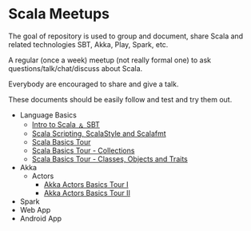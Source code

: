 # Scala Meetups

The goal of repository is used to group and document, share Scala and related technologies SBT, Akka, Play, Spark, etc.

A regular (once a week) meetup (not really formal one) to ask questions/talk/chat/discuss about Scala.

Everybody are encouraged to share and give a talk.  

These documents should be easily follow and test and try them out.

- Language Basics
  - [Intro to Scala &#65120; SBT](https://github.com/kasonchan/scalameetups/blob/master/scalameetup1/README.md)
  - [Scala Scripting, ScalaStyle and Scalafmt](https://github.com/kasonchan/scalameetups/blob/master/scalameetup2/README.md)
  - [Scala Basics Tour](https://github.com/kasonchan/scalameetups/blob/master/scalameetup3/README.md)
  - [Scala Basics Tour - Collections](https://github.com/kasonchan/scalameetups/blob/master/scalameetup6-slides/README.md)
  - [Scala Basics Tour - Classes, Objects and Traits](https://github.com/kasonchan/scalameetups/blob/master/scalameetup7/README.md)
- Akka
  - Actors
    - [Akka Actors Basics Tour I](https://github.com/kasonchan/scalameetups/blob/master/scalameetup4-slides/README.md)
    - [Akka Actors Basics Tour II](https://github.com/kasonchan/scalameetups/blob/master/scalameetup5-slides/README.md)
- Spark
- Web App
- Android App
